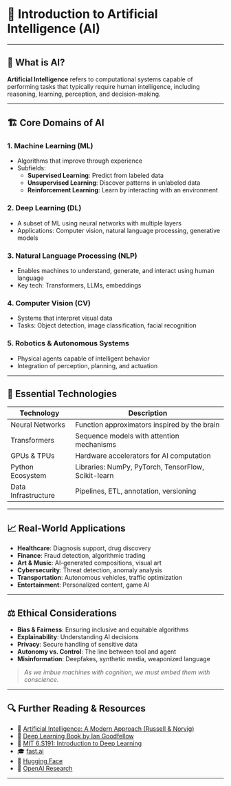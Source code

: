 
# 🤖 Introduction to Artificial Intelligence (AI)
---

## 🧠 What is AI?

**Artificial Intelligence** refers to computational systems capable of performing tasks that typically require human intelligence, including reasoning, learning, perception, and decision-making.

---

## 🏗️ Core Domains of AI

### 1. **Machine Learning (ML)**
   - Algorithms that improve through experience
   - Subfields:
     - **Supervised Learning**: Predict from labeled data
     - **Unsupervised Learning**: Discover patterns in unlabeled data
     - **Reinforcement Learning**: Learn by interacting with an environment

### 2. **Deep Learning (DL)**
   - A subset of ML using neural networks with multiple layers
   - Applications: Computer vision, natural language processing, generative models

### 3. **Natural Language Processing (NLP)**
   - Enables machines to understand, generate, and interact using human language
   - Key tech: Transformers, LLMs, embeddings

### 4. **Computer Vision (CV)**
   - Systems that interpret visual data
   - Tasks: Object detection, image classification, facial recognition

### 5. **Robotics & Autonomous Systems**
   - Physical agents capable of intelligent behavior
   - Integration of perception, planning, and actuation

---

## 🔧 Essential Technologies

| Technology           | Description                                 |
|----------------------|---------------------------------------------|
| Neural Networks       | Function approximators inspired by the brain |
| Transformers          | Sequence models with attention mechanisms   |
| GPUs & TPUs           | Hardware accelerators for AI computation    |
| Python Ecosystem      | Libraries: NumPy, PyTorch, TensorFlow, Scikit-learn |
| Data Infrastructure   | Pipelines, ETL, annotation, versioning      |

---

## 📈 Real-World Applications

- **Healthcare**: Diagnosis support, drug discovery
- **Finance**: Fraud detection, algorithmic trading
- **Art & Music**: AI-generated compositions, visual art
- **Cybersecurity**: Threat detection, anomaly analysis
- **Transportation**: Autonomous vehicles, traffic optimization
- **Entertainment**: Personalized content, game AI

---

## ⚖️ Ethical Considerations

- **Bias & Fairness**: Ensuring inclusive and equitable algorithms
- **Explainability**: Understanding AI decisions
- **Privacy**: Secure handling of sensitive data
- **Autonomy vs. Control**: The line between tool and agent
- **Misinformation**: Deepfakes, synthetic media, weaponized language

> *As we imbue machines with cognition, we must embed them with conscience.*

---

## 🔍 Further Reading & Resources

- 📖 [Artificial Intelligence: A Modern Approach (Russell & Norvig)](https://aima.cs.berkeley.edu/)
- 📘 [Deep Learning Book by Ian Goodfellow](https://www.deeplearningbook.org/)
- 🧪 [MIT 6.S191: Introduction to Deep Learning](http://introtodeeplearning.com/)
- 🎓 [fast.ai](https://www.fast.ai/)
- 🧵 [Hugging Face](https://huggingface.co/)
- 📡 [OpenAI Research](https://openai.com/research)

---

